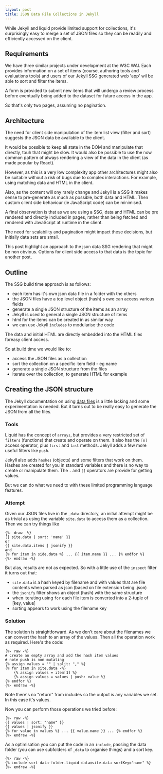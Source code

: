 ```yaml
---
layout: post
title: JSON Data File Collections in Jekyll
---
```


<div class="message">While Jekyll and liquid provide limited support for collections, it's surprisingly easy to merge a set of JSON files so they can be readily and efficiently accessed on the client.
</div>

## Requirements

We have three similar projects under development at the W3C WAI. Each provides information on a set of items (course, authoring tools and evaluations tools) and users of our Jekyll SSG generated web 'app' wil be able to sort and filter the items.

A form is provided to submit new items that will undergo a review process before eventually being added to the dataset for future access in the app.

So that's only two pages, assuming no pagination.

## Architecture

The need for client side manipulation of the item list view (filter and sort) suggests the JSON data be available to the client.

It would be possible to keep all state in the DOM and manipulate that directly, touh that might be slow. It would also be possible to use the now common pattern of always rendering a view of the data in the client (as made popular by React).

However, as this is a very low complexity app other architectures might also be suitable without a risk of bugs due to complex interactions. For example, using matching data and HTML in the client.

Also, as the content will ony rarely change and Jekyll is a SSG it makes sense to pre-generate as much as possible, both data and HTML. Then custom client side behaviour (ie JavaScript code) can be minimised.

A final observation is that as we are using a SSG, data and HTML can be pre rendered and directly included in pages, rather than being fetched and rendered with JavaScript at runtime in the client.

The need for scalability and pagination might impact these decisions, but initially data sets are small.

This post highlight an approach to the json data SSG rendering that might be non obvious. Options for client side access to that data is the topic for another post.

## Outline

The SSG build time approach is as follows:

- each item has it's own json data file in a folder with the others
- the JSON files have a top level object (hash) s owe can access various fields
- generate a single JSON structure of the items as an array
- Jekyll is used to general a single JSON structure of items
- html for the items can be created in as similar way
- we can use Jekyll `includes` to modularise the code

The data and initial HTML are directly embedded into the HTML files foreasy client access.

So at build time we would like to:

- access the JSON files as a collection
- sort the collection on a specific item field - eg name
- generate a single JSON structure from the files
- iterate over the collection, to generate HTML for example

## Creating the JSON structure

The Jekyll documentation on using [data files](https://jekyllrb.com/docs/datafiles/) is a little lacking and some experimentation is needed. But it turns out to be really easy to generate the JSON from all the files.

### Tools

Liquid has the concept of `arrays`, but provides a very restricted set of `filters` (functions) that create and operate on them. It also has the `[n]` access operator, plus `first` and `last` methods. Jekyll adds a few more useful filters like `push`.

Jekyll also adds `hashes` (objects) and some filters that work on them. Hashes are created for you in standard variables and there is no way to create or manipulate them. The `.` and `[]` operators are provide for getting values.

But we can do what we need to with these limited programming language features.

### Attempt

Given our JSON files live in the `_data` directory, an initial attempt might be as trivial as using the variable `site.data` to access them as a collection. Then we can try things like

```liquid
{%- draw -%}
{{ site.data | sort: 'name' }}
or
{{ site.data.items | jsonify }}
and
{% for item in side.data %} ... {{ item.name }} ... {% endfor %}
{%- endraw -%}
```

But alas, results are not as expected. So with a little use of the `inspect` filter it turns out that:

- `site.data` is a hash keyed by filename and with values that are file contents when parsed as json (based on file extension being .json)
- the `jsonify` filter shows an object (hash) with the same structure
- when iterating using `for` each file item is converted into a 2-tuple of [key, value]
- sorting appears to work using the filename key

### Solution

The solution is straightforward. As we don't care about the filenames we can convert the hash to an array of the values. Then all the operation work as required. Here's the code:

```liquid
{%- raw -%}
# create an empty array and add the hash item values
# note push is non mutating
{% assign values = "" | split: "," %}
{% for item in site.data -%}
    {% assign values = item[1] %}
    {% assign values = values | push: value %}
{% endfor %}
{%- endraw -%}
```

Note there's no "return" from includes so the output is any variables we set. In this case it's values.

Now you can perform those operations we tried before:

```liquid
{%- raw -%}
{{ values | sort: "name" }}
{{ values | jsonify }}
{% for value in values %} ... {{ value.name }} ... {% endfor %}
{%- endraw -%}
```

As a optimisation you can put the code in an `include`, passing the data folder (you can use subfolders of `_data` to organise things) and a sort key.

```liquid
{%- raw -%}
{% include sort-data-folder.liquid data=site.data sortKey="name" %}
{%- endraw -%}
```
